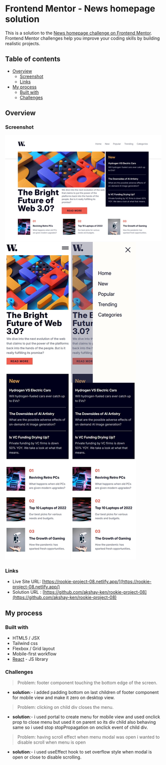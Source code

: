 # Frontend Mentor - News homepage solution

This is a solution to the [News homepage challenge on Frontend Mentor](https://www.frontendmentor.io/challenges/news-homepage-H6SWTa1MFl). Frontend Mentor challenges help you improve your coding skills by building realistic projects.

## Table of contents

- [Overview](#overview)
  - [Screenshot](#screenshot)
  - [Links](#links)
- [My process](#my-process)
  - [Built with](#built-with)
  - [Challenges](#challenges)

## Overview

### Screenshot

![Desktop](./desktopView.jpeg)
![Mobile](./mobileView.jpeg)
![portal](./drawerOpen.jpeg)

### Links

- Live Site URL: [https://rookie-project-08.netlify.app/](https://rookie-project-08.netlify.app/)
- Solution URL : [https://github.com/akshay-ken/rookie-project-08](https://github.com/akshay-ken/rookie-project-08)

## My process

### Built with

- HTML5 / JSX
- Tailwind css
- Flexbox / Grid layout
- Mobile-first workflow
- [React](https://reactjs.org/) - JS library

### Challenges

> Problem: footer component touching the bottom edge of the screen.

- **solution**:- i added padding bottom on last children of footer component for mobile view and make it zero on desktop view.

> Problem: clicking on child div closes the menu.

- **solution**:- i used portal to create menu for mobile view and used onclick prop to close menu but used it on parent so its div child also behaving same so i used stop stopPropagation on onclick event of child div.

> Problem: having scroll effect when menu modal was open i wanted to disable scroll when menu is open

- **solution**:- i used useEffect hook to set overflow style when modal is open or close to disable scrolling.
